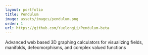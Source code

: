 ```yaml
---
layout: portfolio
title: Pendulum
image: assets/images/pendulum.png
order: 1
url: https://github.com/YuelongLi/Pendulum-beta
---
```


Advanced web based 3D graphing calculators for visualizing fields, manifolds, defeomorphisms, and complex valued functions